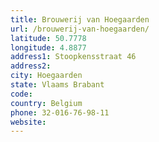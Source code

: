 ```yaml
---
title: Brouwerij van Hoegaarden
url: /brouwerij-van-hoegaarden/
latitude: 50.7778
longitude: 4.8877
address1: Stoopkensstraat 46
address2: 
city: Hoegaarden
state: Vlaams Brabant
code: 
country: Belgium
phone: 32-016-76-98-11
website: 
---
```


